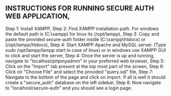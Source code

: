 ## INSTRUCTIONS FOR RUNNING SECURE AUTH WEB APPLICATION,

Step 1: Install XAMPP,
Step 2: Find XAMPP installation path. For windows the default path is (C:\xampp) for linux its (/opt/lampp),
Step 3: Copy and paste the provided secure-auth folder inside (C:\xampp\htdocs) or (/opt/lampp/htdocs),
Step 4: Start XAMPP Apache and MySQL server. (Type sudo /opt/lampp/lampp start in case of linux) or in windows use XAMPP GUI to click and start the server,
Step 4: Once the server is up and running, navigate to "localhost/phpmyadmin" in your preferred web browser,
Step 5: Click on the "Import" tab present at the top most part of the screen,
Step 6: Click on "Choose File" and select the provided "query.sql" file,
Step 7: Navigate to the bottom of the page and click on Import. If all is well it should create a "secure_auth" database on the left sidebar,
Step 8: Now navigate to "localhost/secure-auth" and you should see a login page.
